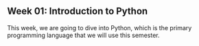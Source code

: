 ## Week 01: Introduction to Python

This week, we are going to dive into Python, which is the primary programming language that we will use this semester. 
